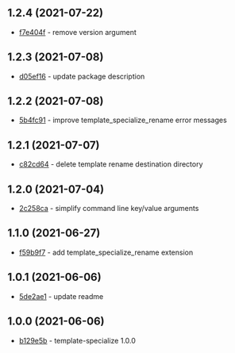 ## 1.2.4 (2021-07-22)

- [f7e404f](https://github.com/craigahobbs/template-specialize/commit/f7e404f) - remove version argument

## 1.2.3 (2021-07-08)

- [d05ef16](https://github.com/craigahobbs/template-specialize/commit/d05ef16) - update package description

## 1.2.2 (2021-07-08)

- [5b4fc91](https://github.com/craigahobbs/template-specialize/commit/5b4fc91) - improve template_specialize_rename error messages

## 1.2.1 (2021-07-07)

- [c82cd64](https://github.com/craigahobbs/template-specialize/commit/c82cd64) - delete template rename destination directory

## 1.2.0 (2021-07-04)

- [2c258ca](https://github.com/craigahobbs/template-specialize/commit/2c258ca) - simplify command line key/value arguments

## 1.1.0 (2021-06-27)

- [f59b9f7](https://github.com/craigahobbs/template-specialize/commit/f59b9f7) - add template_specialize_rename extension

## 1.0.1 (2021-06-06)

- [5de2ae1](https://github.com/craigahobbs/template-specialize/commit/5de2ae1) - update readme

## 1.0.0 (2021-06-06)

- [b129e5b](https://github.com/craigahobbs/template-specialize/commit/b129e5b) - template-specialize 1.0.0
